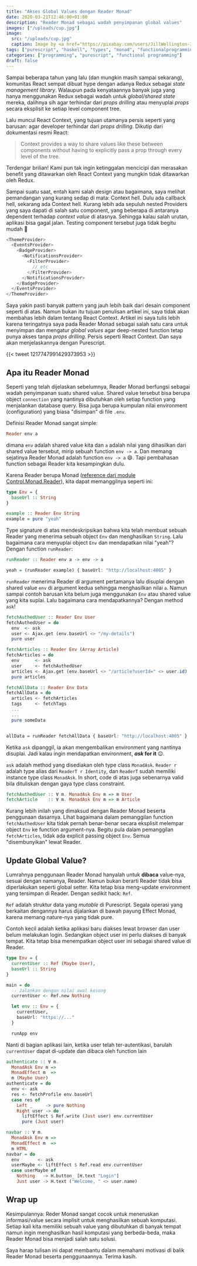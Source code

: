 ```yaml
---
title: "Akses Global Values dengan Reader Monad"
date: 2020-03-21T12:46:00+01:00
description: "Reader Monad sebagai wadah penyimpanan global values"
images: ["/uploads/cup.jpg"]
image:
  src: "/uploads/cup.jpg"
  caption: Image by <a href="https://pixabay.com/users/JillWellington-334088/?utm_source=link-attribution&amp;utm_medium=referral&amp;utm_campaign=image&amp;utm_content=1975215">Jill Wellington</a> from <a href="https://pixabay.com/?utm_source=link-attribution&amp;utm_medium=referral&amp;utm_campaign=image&amp;utm_content=1975215">Pixabay</a>
tags: ["purescript", "haskell", "types", "monad", "functionalprogramming"]
categories: ["programming", "purescript", "functional programming"]
draft: false
---
```


Sampai beberapa tahun yang lalu (dan mungkin masih sampai sekarang), komunitas React sempat dibuat hype dengan adanya Redux sebagai _state management library_. Walaupun pada kenyataannya banyak juga yang hanya menggunakan Redux sebagai wadah untuk _global/shared state_ mereka, dalihnya sih agar terhindar dari _props drilling_ atau menyuplai _props_ secara eksplisit ke setiap level component tree.

Lalu muncul React Context, yang tujuan utamanya persis seperti yang barusan: agar developer terhindar dari _props drilling_. Dikutip dari dokumentasi resmi React:

> Context provides a way to share values like these between components without having to explicitly pass a prop through every level of the tree.

Terdengar brilian! Kami pun tak ingin ketinggalan mencicipi dan merasakan benefit yang ditawarkan oleh React Context yang mungkin tidak ditawarkan oleh Redux.

Sampai suatu saat, entah kami salah design atau bagaimana, saya melihat pemandangan yang kurang sedap di mata: Context hell. Dulu ada callback hell, sekarang ada Context hell. Kurang lebih ada sepuluh nested Providers yang saya dapati di salah satu component, yang beberapa di antaranya dependent terhadap _context value_ di atasnya. Sehingga kalau salah urutan, aplikasi bisa gagal jalan. Testing component tersebut juga tidak begitu mudah 🤯

```js
<ThemeProvider>
  <EventsProvider>
    <BadgeProvider>
      <NotificationsProvider>
        <FilterProvider>
          // etc
        </FilterProvider>
      </NotificationsProvider>
    </BadgeProvider>
  </EventsProvider>
</ThemeProvider>
```

Saya yakin pasti banyak pattern yang jauh lebih baik dari desain component seperti di atas. Namun bukan itu tujuan penulisan artikel ini, saya tidak akan membahas lebih dalam tentang React Context. Artikel ini saya tulis lebih karena teringatnya saya pada Reader Monad sebagai salah satu cara untuk menyimpan dan mengatur _global values_ agar deep-nested function tetap punya akses tanpa _props drilling_. Persis seperti React Context. Dan saya akan menjelaskannya dengan Purescript.

{{< tweet 1217747991429373953 >}}

## Apa itu Reader Monad

Seperti yang telah dijelaskan sebelumnya, Reader Monad berfungsi sebagai wadah penyimpanan suatu shared value. Shared value tersebut bisa berupa object `connection` yang nantinya dibutuhkan oleh setiap function yang menjalankan database query. Bisa juga berupa kumpulan nilai environment (configuration) yang biasa "disimpan" di file `.env`.

Definisi Reader Monad sangat simple:

```hs
Reader env a
```

dimana `env` adalah shared value kita dan `a` adalah nilai yang dihasilkan dari shared value tersebut, mirip sebuah function `env -> a`. Dan memang sejatinya Reader Monad adalah function `env -> a` 😄. Tapi pembahasan function sebagai Reader kita kesampingkan dulu.

Karena Reader berupa Monad ([reference dari module Control.Monad.Reader](https://github.com/purescript/purescript-transformers/blob/0e473e5ef0e294615ca0d9aab0bcffee47b2870d/src/Control/Monad/Reader.purs#L22-L22)), kita dapat memanggilnya seperti ini:

```hs
type Env = {
  baseUrl :: String
}

example :: Reader Env String
example = pure "yeah"
```

Type signature di atas mendeskripsikan bahwa kita telah membuat sebuah Reader yang menerima sebuah object `Env` dan menghasilkan `String`. Lalu bagaimana cara menyuplai object `Env` dan mendapatkan nilai "yeah"? Dengan function `runReader`:

```hs
runReader :: Reader env a -> env -> a

yeah = (runReader example) { baseUrl: "http://localhost:4005" }
```

`runReader` menerima Reader di argument pertamanya lalu disuplai dengan shared value `env` di argument kedua sehingga menghasilkan nilai `a`. Namun sampai contoh barusan kita belum juga menggunakan `Env` atau shared value yang kita suplai. Lalu bagaimana cara mendapatkannya? Dengan method `ask`!

```hs
fetchAuthedUser :: Reader Env User
fetchAuthedUser = do
  env  <- ask
  user <- Ajax.get (env.baseUrl <> "/my-details")
  pure user

fetchArticles :: Reader Env (Array Article)
fetchArticles = do
  env      <- ask
  user     <- fetchAuthedUser
  articles <- Ajax.get (env.baseUrl <> "/article?userId=" <> user.id)
  pure articles

fetchAllData :: Reader Env Data
fetchAllData = do
  articles <- fetchArticles
  tags     <- fetchTags
  ...
  ...
  pure someData


allData = runReader fetchAllData { baseUrl: "http://localhost:4005" }
```

Ketika `ask` dipanggil, ia akan mengembalikan environment yang nantinya disuplai. Jadi kalau ingin mendapatkan environment, **_ask_ for it** 😉.

`ask` adalah method yang disediakan oleh type class `MonadAsk`. `Reader r` adalah type alias dari `ReaderT r Identity`, dan `ReaderT` sudah memiliki instance type class `MonadAsk`. In short, code di atas juga sebenarnya valid bila dituliskan dengan gaya type class constraint.

```hs
fetchAuthedUser :: ∀ m. MonadAsk Env m => m User
fetchArticle    :: ∀ m. MonadAsk Env m => m Article
```

Kurang lebih inilah yang dimaksud dengan Reader Monad beserta penggunaan dasarnya. Lihat bagaimana dalam pemanggilan function `fetchAuthedUser` kita tidak pernah benar-benar secara eksplisit melempar object `Env` ke function argument-nya. Begitu pula dalam pemanggilan `fetchArticles`, tidak ada explicit passing object `Env`. Semua "disembunyikan" lewat Reader.

## Update Global Value?

Lumrahnya penggunaan Reader Monad hanyalah untuk **dibaca** value-nya, sesuai dengan namanya, Reader. Namun bukan berarti Reader tidak bisa diperlakukan seperti global setter. Kita tetap bisa meng-update environment yang tersimpan di Reader. Dengan sedikit hack: `Ref`.

`Ref` adalah struktur data yang _mutable_ di Purescript. Segala operasi yang berkaitan dengannya harus dijalankan di bawah payung Effect Monad, karena memang nature-nya yang tidak pure.

Contoh kecil adalah ketika aplikasi baru diakses lewat browser dan user belum melakukan login. Sedangkan object user ini perlu diakses di banyak tempat. Kita tetap bisa menempatkan object user ini sebagai shared value di Reader.

```hs
type Env = {
  currentUser :: Ref (Maybe User),
  baseUrl :: String
}

main = do
  -- Jalankan dengan nilai awal kosong
  currentUser <- Ref.new Nothing

  let env :: Env = {
    currentUser,
    baseUrl: "https://..."
  }

  runApp env
```

Nanti di bagian aplikasi lain, ketika user telah ter-autentikasi, barulah `currentUser` dapat di-update dan dibaca oleh function lain

```hs {hl_lines=[11,20]}
authenticate :: ∀ m.
  MonadAsk Env m =>
  MonadEffect m  =>
  m (Maybe User)
authenticate = do
  env <- ask
  res <- fetchProfile env.baseUrl
  case res of
    Left _     -> pure Nothing
    Right user -> do
      liftEffect $ Ref.write (Just user) env.currentUser
      pure (Just user)

navbar :: ∀ m.
  MonadAsk Env m =>
  MonadEffect m  =>
  m HTML
navbar = do
  env       <- ask
  userMaybe <- liftEffect $ Ref.read env.currentUser
  case userMaybe of
    Nothing   -> H.button_ [H.text "Login"]
    Just user -> H.text ("Welcome, " <> user.name)
```

## Wrap up

Kesimpulannya: Reder Monad sangat cocok untuk meneruskan informasi/value secara implisit untuk menghasilkan sebuah komputasi. Setiap kali kita memiliki sebuah value yang dibutuhkan di banyak tempat namun ingin menghasilkan hasil komputasi yang berbeda-beda, maka Reader Monad bisa menjadi salah satu solusi.

Saya harap tulisan ini dapat membantu dalam memahami motivasi di balik Reader Monad beserta penggunaannya. Terima kasih.
